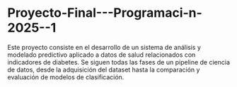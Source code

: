 # Proyecto-Final---Programaci-n-2025--1
Este proyecto consiste en el desarrollo de un sistema de análisis y modelado predictivo aplicado a datos de salud relacionados con indicadores de diabetes. Se siguen todas las fases de un pipeline de ciencia de datos, desde la adquisición del dataset hasta la comparación y evaluación de modelos de clasificación.
